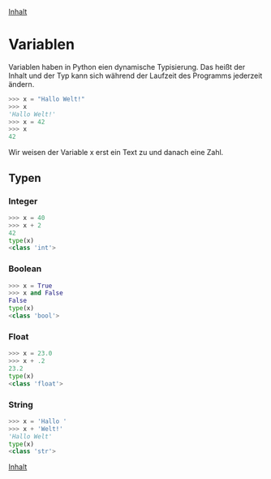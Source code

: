 [Inhalt](../agenda.md)

# Variablen
Variablen haben in Python eien dynamische Typisierung. Das heißt der Inhalt und der Typ kann sich während der Laufzeit des Programms jederzeit ändern.

```python
>>> x = "Hallo Welt!"
>>> x
'Hallo Welt!'
>>> x = 42
>>> x
42
```

Wir weisen der Variable x erst ein Text zu und danach eine Zahl.


## Typen

### Integer

```python
>>> x = 40
>>> x + 2
42
type(x)
<class 'int'>
```

### Boolean

```python
>>> x = True
>>> x and False
False
type(x)
<class 'bool'>
```

### Float

```python
>>> x = 23.0
>>> x + .2
23.2
type(x)
<class 'float'>
```

### String

```python
>>> x = 'Hallo '
>>> x + 'Welt!'
'Hallo Welt'
type(x)
<class 'str'>
```

[Inhalt](../agenda.md)
